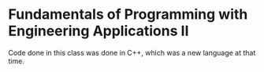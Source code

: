 # Fundamentals of Programming with Engineering Applications II
Code done in this class was done in C++, which was a new language at that time.
